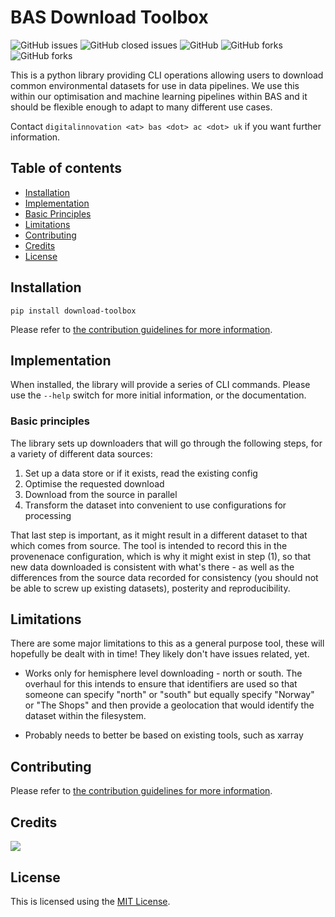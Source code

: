 # BAS Download Toolbox

![GitHub issues](https://img.shields.io/github/issues/environmental-forecasting/download-toolbox?style=plastic)
![GitHub closed issues](https://img.shields.io/github/issues-closed/environmental-forecasting/download-toolbox?style=plastic)
![GitHub](https://img.shields.io/github/license/environmental-forecasting/download-toolbox)
![GitHub forks](https://img.shields.io/github/forks/environmental-forecasting/download-toolbox?style=social)
![GitHub forks](https://img.shields.io/github/stars/environmental-forecasting/download-toolbox?style=social)

This is a python library providing CLI operations allowing users to download 
common environmental datasets for use in data pipelines. We use this within our 
optimisation and machine learning pipelines within BAS and it should be flexible 
enough to adapt to many different use cases.

Contact `digitalinnovation <at> bas <dot> ac <dot> uk` if you want further information.

## Table of contents

* [Installation](#installation)
* [Implementation](#implementation)
* [Basic Principles](#basic-principles)
* [Limitations](#limitations)
* [Contributing](#contributing)
* [Credits](#credits)
* [License](#license)

## Installation

`pip install download-toolbox`

Please refer to [the contribution guidelines for more information][1].

## Implementation

When installed, the library will provide a series of CLI commands. Please use 
the `--help` switch for more initial information, or the documentation. 

### Basic principles

The library sets up downloaders that will go through the following steps, 
for a variety of different data sources:

1. Set up a data store or if it exists, read the existing config
2. Optimise the requested download
3. Download from the source in parallel
4. Transform the dataset into convenient to use configurations for processing

That last step is important, as it might result in a different dataset to that which comes from source. The tool is intended to record this in the provenenace configuration, which is why it might exist in step (1), so that new data downloaded is consistent with what's there - as well as the differences from the source data recorded for consistency (you should not be able to screw up existing datasets), posterity and reproducibility. 

## Limitations

There are some major limitations to this as a general purpose tool, these will 
hopefully be dealt with in time! They likely don't have issues related, yet.

* Works only for hemisphere level downloading - north or south. The overhaul for this intends to ensure that identifiers are used so that someone can specify "north" or "south" but equally specify "Norway" or "The Shops" and then provide a geolocation that would identify the dataset within the filesystem.

* Probably needs to better be based on existing tools, such as xarray

## Contributing 

Please refer to [the contribution guidelines for more information][1].

## Credits

<a href="https://github.com/environmental-forecasting/download-toolbox/graphs/contributors"><img src="https://contrib.rocks/image?repo=environmental-forecasting/download-toolbox" /></a>

## License

This is licensed using the [MIT License][2].

[1]: https://github.com/environmental-forecasting/download-toolbox/CONTRIBUTING.md
[2]: https://github.com/environmental-forecasting/download-toolbox/LICENSE
